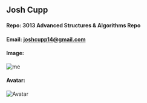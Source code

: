 ## Josh Cupp
#### Repo: 3013 Advanced Structures & Algorithms Repo
#### Email: joshcupp14@gmail.com
#### Image:
![me](https://i.imgur.com/6vCbMnH.png)
#### Avatar:
![Avatar](https://imgur.com/IkcNJsB.png)
